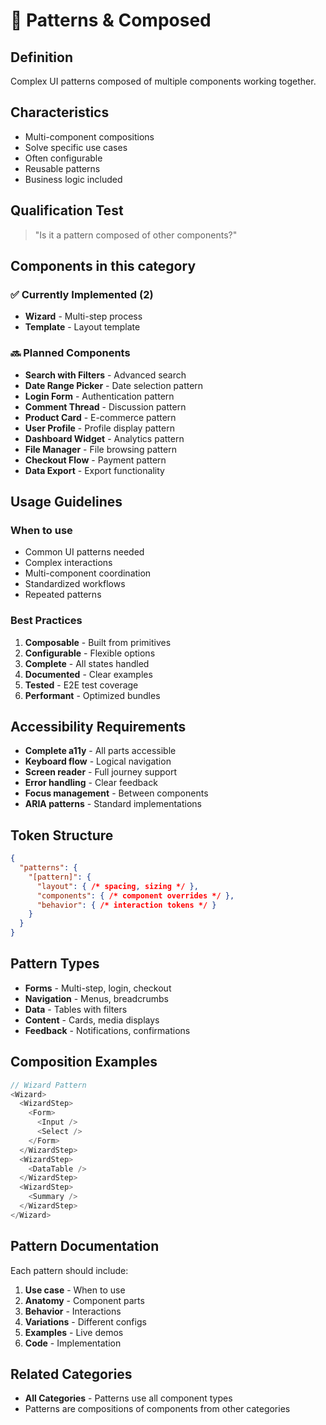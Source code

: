 # 🎨 Patterns & Composed

## Definition
Complex UI patterns composed of multiple components working together.

## Characteristics
- Multi-component compositions
- Solve specific use cases
- Often configurable
- Reusable patterns
- Business logic included

## Qualification Test
> "Is it a pattern composed of other components?"

## Components in this category

### ✅ Currently Implemented (2)
- **Wizard** - Multi-step process
- **Template** - Layout template

### 🔜 Planned Components
- **Search with Filters** - Advanced search
- **Date Range Picker** - Date selection pattern
- **Login Form** - Authentication pattern
- **Comment Thread** - Discussion pattern
- **Product Card** - E-commerce pattern
- **User Profile** - Profile display pattern
- **Dashboard Widget** - Analytics pattern
- **File Manager** - File browsing pattern
- **Checkout Flow** - Payment pattern
- **Data Export** - Export functionality

## Usage Guidelines

### When to use
- Common UI patterns needed
- Complex interactions
- Multi-component coordination
- Standardized workflows
- Repeated patterns

### Best Practices
1. **Composable** - Built from primitives
2. **Configurable** - Flexible options
3. **Complete** - All states handled
4. **Documented** - Clear examples
5. **Tested** - E2E test coverage
6. **Performant** - Optimized bundles

## Accessibility Requirements
- **Complete a11y** - All parts accessible
- **Keyboard flow** - Logical navigation
- **Screen reader** - Full journey support
- **Error handling** - Clear feedback
- **Focus management** - Between components
- **ARIA patterns** - Standard implementations

## Token Structure
```json
{
  "patterns": {
    "[pattern]": {
      "layout": { /* spacing, sizing */ },
      "components": { /* component overrides */ },
      "behavior": { /* interaction tokens */ }
    }
  }
}
```

## Pattern Types
- **Forms** - Multi-step, login, checkout
- **Navigation** - Menus, breadcrumbs
- **Data** - Tables with filters
- **Content** - Cards, media displays
- **Feedback** - Notifications, confirmations

## Composition Examples
```javascript
// Wizard Pattern
<Wizard>
  <WizardStep>
    <Form>
      <Input />
      <Select />
    </Form>
  </WizardStep>
  <WizardStep>
    <DataTable />
  </WizardStep>
  <WizardStep>
    <Summary />
  </WizardStep>
</Wizard>
```

## Pattern Documentation
Each pattern should include:
1. **Use case** - When to use
2. **Anatomy** - Component parts
3. **Behavior** - Interactions
4. **Variations** - Different configs
5. **Examples** - Live demos
6. **Code** - Implementation

## Related Categories
- **All Categories** - Patterns use all component types
- Patterns are compositions of components from other categories